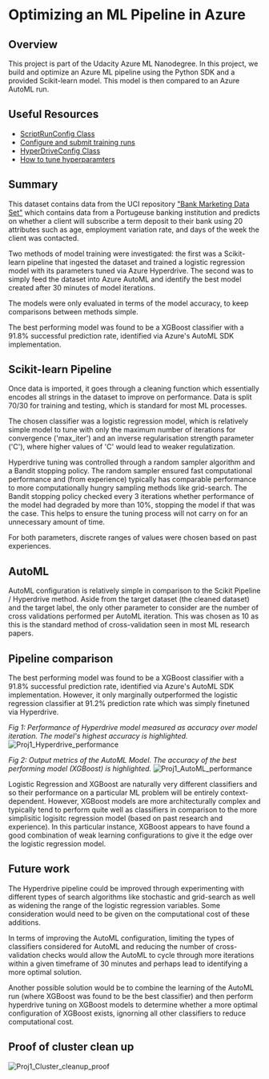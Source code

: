 # Optimizing an ML Pipeline in Azure

## Overview
This project is part of the Udacity Azure ML Nanodegree.
In this project, we build and optimize an Azure ML pipeline using the Python SDK and a provided Scikit-learn model.
This model is then compared to an Azure AutoML run.

## Useful Resources
- [ScriptRunConfig Class](https://docs.microsoft.com/en-us/python/api/azureml-core/azureml.core.scriptrunconfig?view=azure-ml-py)
- [Configure and submit training runs](https://docs.microsoft.com/en-us/azure/machine-learning/how-to-set-up-training-targets)
- [HyperDriveConfig Class](https://docs.microsoft.com/en-us/python/api/azureml-train-core/azureml.train.hyperdrive.hyperdriveconfig?view=azure-ml-py)
- [How to tune hyperparamters](https://docs.microsoft.com/en-us/azure/machine-learning/how-to-tune-hyperparameters)


## Summary
This dataset contains data from the UCI repository ["Bank Marketing Data Set"](https://archive.ics.uci.edu/ml/datasets/bank+marketing) which contains data from a Portugeuse banking institution and predicts on whether a client will subscribe a term deposit to their bank using 20 attributes such as age, employment variation rate, and days of the week the client was contacted. 

Two methods of model training were investigated: the first was a Scikit-learn pipeline that ingested the dataset and trained a logistic regression model with its parameters tuned via Azure Hyperdrive. The second was to simply feed the dataset into Azure AutoML and identify the best model created after 30 minutes of model iterations.

The models were only evaluated in terms of the model accuracy, to keep comparisons between methods simple. 

The best performing model was found to be a XGBoost classifier with a 91.8% successful prediction rate, identified via Azure's AutoML SDK implementation. 

## Scikit-learn Pipeline

Once data is imported, it goes through a cleaning function which essentially encodes all strings in the dataset to improve on performance. Data is split 70/30 for training and testing, which is standard for most ML processes. 

The chosen classifier was a logistic regression model, which is relatively simple model to tune with only the maximum number of iterations for convergence ('max_iter') and an inverse regularisation strength parameter ('C'), where higher values of 'C' would lead to weaker regulatization.

Hyperdrive tuning was controlled through a random sampler algorithm and a Bandit stopping policy. The random sampler ensured fast computational performance and (from experience) typically has comparable performance to more computationally hungry sampling methods like grid-search. The Bandit stopping policy checked every 3 iterations whether performance of the model had degraded by more than 10%, stopping the model if that was the case. This helps to ensure the tuning process will not carry on for an unnecessary amount of time. 

For both parameters, discrete ranges of values were chosen based on past experiences. 

## AutoML
AutoML configuration is relatively simple in comparison to the Scikit Pipeline / Hyperdrive method. Aside from the target dataset (the cleaned dataset) and the target label, the only other parameter to consider are the number of cross validations performed per AutoML iteration. This was chosen as 10 as this is the standard method of cross-validation seen in most ML research papers. 

## Pipeline comparison

The best performing model was found to be a XGBoost classifier with a 91.8% successful prediction rate, identified via Azure's AutoML SDK implementation. However, it only marginally outperformed the logistic regression classifier at 91.2% prediction rate which was simply finetuned via Hyperdrive. 

_Fig 1: Performance of Hyperdrive model measured as accuracy over model iteration. The model's highest accuracy is highlighted._ 
![Proj1_Hyperdrive_performance](https://user-images.githubusercontent.com/24628312/207839162-04f0197e-c752-4306-a5fb-1c0745301c84.jpg)

_Fig 2: Output metrics of the AutoML Model. The accuracy of the best performing model (XGBoost) is highlighted._
![Proj1_AutoML_performance](https://user-images.githubusercontent.com/24628312/207839214-c702efdd-685f-4ab0-9ae8-974a7f098920.jpg)

Logistic Regression and XGBoost are naturally very different classifiers and so their performance on a particular ML problem will be entirely context-dependent. However, XGBoost models are more architecturally complex and typically tend to perform quite well as classifiers in comparison to the more simplisitic logisitc regression model (based on past research and experience). In this particular instance, XGBoost appears to have found a good combination of weak learning configurations to give it the edge over the logistic regression model. 

## Future work
The Hyperdrive pipeline could be improved through experimenting with different types of search algorithms like stochastic and grid-search as well as widening the range of the logistic regression variables. Some consideration would need to be given on the computational cost of these additions. 

In terms of improving the AutoML configuration, limiting the types of classifiers considered for AutoML and reducing the number of cross-validation checks would allow the AutoML to cycle through more iterations within a given timeframe of 30 minutes and perhaps lead to identifying a more optimal solution. 

Another possible solution would be to combine the learning of the AutoML run (where XGBoost was found to be the best classifier) and then perform hyperdrive tuning on XGBoost models to determine whether a more optimal configuration of XGBoost exists, ignorning all other classifiers to reduce computational cost. 

## Proof of cluster clean up

![Proj1_Cluster_cleanup_proof](https://user-images.githubusercontent.com/24628312/207839253-1b8f46f0-a24b-4f4f-a7cd-7a837a7343f7.jpg)

